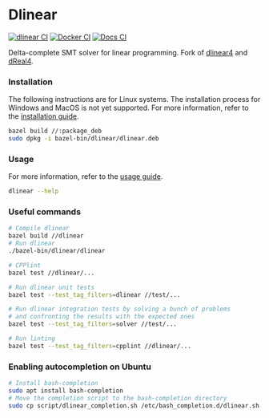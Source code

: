 # Dlinear

[![dlinear CI](https://github.com/TendTo/dlinear/actions/workflows/dlinear.yml/badge.svg)](https://github.com/TendTo/dlinear/actions/workflows/dlinear.yml)
[![Docker CI](https://github.com/TendTo/dlinear/actions/workflows/docker.yml/badge.svg)](https://github.com/TendTo/dlinear/actions/workflows/docker.yml)
[![Docs CI](https://github.com/TendTo/dlinear/actions/workflows/docs.yml/badge.svg)](https://tendto.github.io/dlinear/)

Delta-complete SMT solver for linear programming.
Fork of [dlinear4](https://github.com/martinjos/dlinear4) and [dReal4](https://github.com/dreal/dreal4).

### Installation

The following instructions are for Linux systems.
The installation process for Windows and MacOS is not yet supported.
For more information, refer to the [installation guide](docs/Installation.md).

```bash
bazel build //:package_deb
sudo dpkg -i bazel-bin/dlinear/dlinear.deb
```

### Usage

For more information, refer to the [usage guide](docs/Usage.md).

```bash
dlinear --help
```

### Useful commands

```bash
# Compile dlinear
bazel build //dlinear
# Run dlinear
./bazel-bin/dlinear/dlinear
```

```bash
# CPPlint
bazel test //dlinear/...
```

```bash
# Run dlinear unit tests
bazel test --test_tag_filters=dlinear //test/...
```

```bash
# Run dlinear integration tests by solving a bunch of problems
# and confronting the results with the expected ones
bazel test --test_tag_filters=solver //test/...
```

```bash
# Run linting
bazel test --test_tag_filters=cpplint //dlinear/...
```

### Enabling autocompletion on Ubuntu

```bash
# Install bash-completion
sudo apt install bash-completion
# Move the completion script to the bash-completion directory
sudo cp script/dlinear_completion.sh /etc/bash_completion.d/dlinear.sh
```
